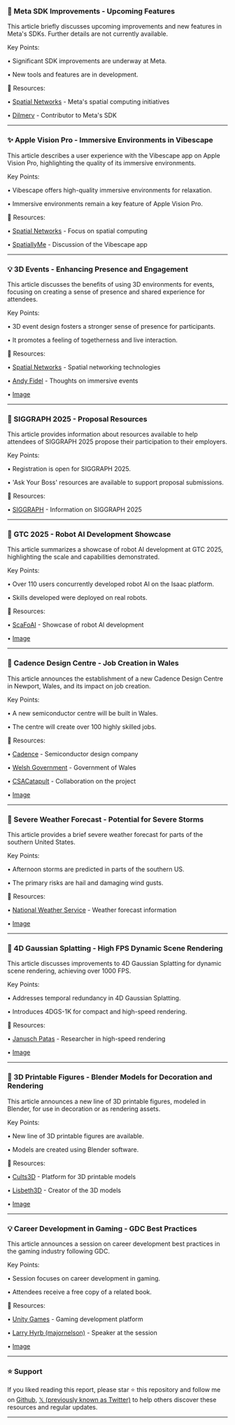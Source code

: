 ### 🤖 Meta SDK Improvements - Upcoming Features

This article briefly discusses upcoming improvements and new features in Meta's SDKs.  Further details are not currently available.

Key Points:

•  Significant SDK improvements are underway at Meta.

•  New tools and features are in development.


🔗 Resources:

• [Spatial Networks](https://x.com/spatialnetworks) - Meta's spatial computing initiatives

• [Dilmerv](https://x.com/Dilmerv) -  Contributor to Meta's SDK


---
### ✨ Apple Vision Pro - Immersive Environments in Vibescape

This article describes a user experience with the Vibescape app on Apple Vision Pro, highlighting the quality of its immersive environments.

Key Points:

• Vibescape offers high-quality immersive environments for relaxation.

•  Immersive environments remain a key feature of Apple Vision Pro.


🔗 Resources:

• [Spatial Networks](https://x.com/spatialnetworks) -  Focus on spatial computing

• [SpatiallyMe](https://x.com/spatiallyme) - Discussion of the Vibescape app


---
### 💡 3D Events - Enhancing Presence and Engagement

This article discusses the benefits of using 3D environments for events, focusing on creating a sense of presence and shared experience for attendees.


Key Points:

• 3D event design fosters a stronger sense of presence for participants.

•  It promotes a feeling of togetherness and live interaction.


🔗 Resources:

• [Spatial Networks](https://x.com/spatialnetworks) - Spatial networking technologies

• [Andy Fidel](https://x.com/AndyFidel_) -  Thoughts on immersive events

• [Image](https://pbs.twimg.com/media/GmuLCckWQAEIBSw?format=png&name=small)


---
### 🚀 SIGGRAPH 2025 - Proposal Resources

This article provides information about resources available to help attendees of SIGGRAPH 2025 propose their participation to their employers.


Key Points:

•  Registration is open for SIGGRAPH 2025.

•  'Ask Your Boss' resources are available to support proposal submissions.


🔗 Resources:

• [SIGGRAPH](https://x.com/siggraph) -  Information on SIGGRAPH 2025


---
### 🤖 GTC 2025 - Robot AI Development Showcase

This article summarizes a showcase of robot AI development at GTC 2025, highlighting the scale and capabilities demonstrated.


Key Points:

• Over 110 users concurrently developed robot AI on the Isaac platform.

•  Skills developed were deployed on real robots.


🔗 Resources:

• [ScaFoAI](https://x.com/ScaFoAI) -  Showcase of robot AI development

• [Image](https://pbs.twimg.com/amplify_video_thumb/1903476790519345152/img/ei1kzaBssxV628tf.jpg)


---
### 🤖 Cadence Design Centre - Job Creation in Wales

This article announces the establishment of a new Cadence Design Centre in Newport, Wales, and its impact on job creation.


Key Points:

• A new semiconductor centre will be built in Wales.

•  The centre will create over 100 highly skilled jobs.


🔗 Resources:

• [Cadence](https://x.com/Cadence) - Semiconductor design company

• [Welsh Government](https://x.com/WelshGovernment) -  Government of Wales

• [CSACatapult](https://x.com/CSACatapult) -  Collaboration on the project

• [Image](https://pbs.twimg.com/ext_tw_video_thumb/1903041075637321728/pu/img/RmINL_1Q4ZjZv_0G.jpg)


---
### 🤖 Severe Weather Forecast - Potential for Severe Storms

This article provides a brief severe weather forecast for parts of the southern United States.


Key Points:

• Afternoon storms are predicted in parts of the southern US.

•  The primary risks are hail and damaging wind gusts.


🔗 Resources:

• [National Weather Service](https://x.com/NWS) -  Weather forecast information

• [Image](https://pbs.twimg.com/media/Gmkw_vhaEAcVSuO?format=jpg&name=small)


---
### 🤖 4D Gaussian Splatting - High FPS Dynamic Scene Rendering

This article discusses improvements to 4D Gaussian Splatting for dynamic scene rendering, achieving over 1000 FPS.


Key Points:

• Addresses temporal redundancy in 4D Gaussian Splatting.

• Introduces 4DGS-1K for compact and high-speed rendering.



🔗 Resources:

• [Janusch Patas](https://x.com/janusch_patas) -  Researcher in high-speed rendering

• [Image](https://pbs.twimg.com/amplify_video_thumb/1902983074994114560/img/CzXXE5dPHy4_HC6O.jpg)


---
### 🚀 3D Printable Figures - Blender Models for Decoration and Rendering

This article announces a new line of 3D printable figures, modeled in Blender, for use in decoration or as rendering assets.


Key Points:

• New line of 3D printable figures are available.

•  Models are created using Blender software.


🔗 Resources:

• [Cults3D](https://x.com/Cults3D) -  Platform for 3D printable models

• [Lisbeth3D](https://x.com/Lisbeth_3D) - Creator of the 3D models

• [Image](https://pbs.twimg.com/ext_tw_video_thumb/1903052918770503680/pu/img/VbOeDn3p9VfejSsm.jpg)


---
### 💡 Career Development in Gaming - GDC Best Practices

This article announces a session on career development best practices in the gaming industry following GDC.


Key Points:

• Session focuses on career development in gaming.

•  Attendees receive a free copy of a related book.


🔗 Resources:

• [Unity Games](https://x.com/unitygames) -  Gaming development platform

• [Larry Hyrb (majornelson)](https://x.com/majornelson) - Speaker at the session

• [Image](https://pbs.twimg.com/media/GmhO_JhWcAA9cT6?format=jpg&name=small)


---

### ⭐️ Support

If you liked reading this report, please star ⭐️ this repository and follow me on [Github](https://github.com/Drix10), [𝕏 (previously known as Twitter)](https://x.com/DRIX_10_) to help others discover these resources and regular updates.

---